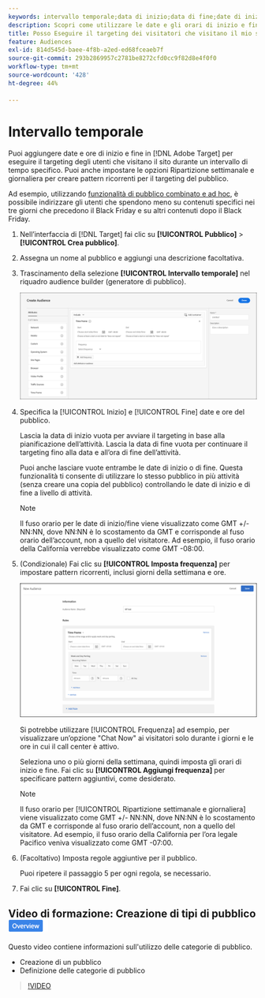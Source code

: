 ```yaml
---
keywords: intervallo temporale;data di inizio;data di fine;date di inizio/fine;pianificazione di target;ripartizione settimanale;ripartizione giornaliera;ripartizione
description: Scopri come utilizzare le date e gli orari di inizio e fine per eseguire il targeting degli utenti che visitano il tuo sito durante un intervallo di tempo specifico.
title: Posso Eseguire il targeting dei visitatori che visitano il mio sito a orari specifici?
feature: Audiences
exl-id: 814d545d-baee-4f8b-a2ed-ed68fceaeb7f
source-git-commit: 293b2869957c2781be8272cfd0cc9f82d8e4f0f0
workflow-type: tm+mt
source-wordcount: '428'
ht-degree: 44%

---
```


# Intervallo temporale

Puoi aggiungere date e ore di inizio e fine in [!DNL Adobe Target] per eseguire il targeting degli utenti che visitano il sito durante un intervallo di tempo specifico. Puoi anche impostare le opzioni Ripartizione settimanale e giornaliera per creare pattern ricorrenti per il targeting del pubblico.

Ad esempio, utilizzando [funzionalità di pubblico combinato e ad hoc](/help/main/c-target/combining-multiple-audiences.md#concept_A7386F1EA4394BD2AB72399C225981E5), è possibile indirizzare gli utenti che spendono meno su contenuti specifici nei tre giorni che precedono il Black Friday e su altri contenuti dopo il Black Friday.

1. Nell’interfaccia di [!DNL Target] fai clic su **[!UICONTROL Pubblico]** > **[!UICONTROL Crea pubblico]**.
1. Assegna un nome al pubblico e aggiungi una descrizione facoltativa.
1. Trascinamento della selezione **[!UICONTROL Intervallo temporale]** nel riquadro audience builder (generatore di pubblico).

   ![immagine target_timeframe_dialog](assets/target_timeframe_dialog.png)

1. Specifica la [!UICONTROL Inizio] e [!UICONTROL Fine] date e ore del pubblico.

   Lascia la data di inizio vuota per avviare il targeting in base alla pianificazione dellʼattività. Lascia la data di fine vuota per continuare il targeting fino alla data e allʼora di fine dellʼattività.

   Puoi anche lasciare vuote entrambe le date di inizio o di fine. Questa funzionalità ti consente di utilizzare lo stesso pubblico in più attività (senza creare una copia del pubblico) controllando le date di inizio e di fine a livello di attività.

   >[!NOTE]
   >
   >Il fuso orario per le date di inizio/fine viene visualizzato come GMT +/- NN:NN, dove NN:NN è lo scostamento da GMT e corrisponde al fuso orario dell’account, non a quello del visitatore. Ad esempio, il fuso orario della California verrebbe visualizzato come GMT -08:00.

1. (Condizionale) Fai clic su **[!UICONTROL Imposta frequenza]** per impostare pattern ricorrenti, inclusi giorni della settimana e ore.

   ![Ripartizione settimanale e giornaliera](assets/week_and_day_parting.png)

   Si potrebbe utilizzare [!UICONTROL Frequenza] ad esempio, per visualizzare un’opzione &quot;Chat Now&quot; ai visitatori solo durante i giorni e le ore in cui il call center è attivo.

   Seleziona uno o più giorni della settimana, quindi imposta gli orari di inizio e fine. Fai clic su **[!UICONTROL Aggiungi frequenza]** per specificare pattern aggiuntivi, come desiderato.

   >[!NOTE]
   >
   >Il fuso orario per [!UICONTROL Ripartizione settimanale e giornaliera] viene visualizzato come GMT +/- NN:NN, dove NN:NN è lo scostamento da GMT e corrisponde al fuso orario dellʼaccount, non a quello del visitatore. Ad esempio, il fuso orario della California per l’ora legale Pacifico veniva visualizzato come GMT -07:00.

1. (Facoltativo) Imposta regole aggiuntive per il pubblico.

   Puoi ripetere il passaggio 5 per ogni regola, se necessario.

1. Fai clic su **[!UICONTROL Fine]**.

## Video di formazione: Creazione di tipi di pubblico ![Badge panoramica](/help/main/assets/overview.png)

Questo video contiene informazioni sull&#39;utilizzo delle categorie di pubblico.

* Creazione di un pubblico
* Definizione delle categorie di pubblico

>[!VIDEO](https://video.tv.adobe.com/v/17392)
